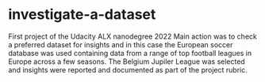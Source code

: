 # investigate-a-dataset
First project of the Udacity ALX nanodegree 2022
Main action was to check a preferred dataset for insights and in this case the European soccer database was used containing data from a range of top football leagues in Europe across a few seasons.  The Belgium Jupiler League was selected and insights were reported and documented as part of the project rubric.

